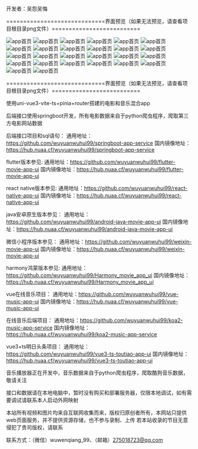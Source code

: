 开发者：吴怨吴悔

=============================界面预览（如果无法预览，请查看项目根目录png文件）==========================

![app首页](./新版电影APP整体预览图.jpg)
![app首页](电影预览1.png)
![app首页](电影预览2.png)
![app首页](电影预览3.png)
![app首页](电影预览4.png)
![app首页](电影预览5.png)
![app首页](电影预览6.png)
![app首页](电影预览7.png)
![app首页](电影预览8.png)
![app首页](电影预览9.png)
![app首页](电影预览10.png)
![app首页](电影预览11.png)
![app首页](电影预览12.png)
![app首页](电影预览13.jpg)
![app首页](电影预览14.jpg)
![app首页](电影预览15.png)
![app首页](电影预览16.png)
![app首页](音乐首页.jpg)
![app首页](音乐推荐.jpg)
![app首页](音乐朋友圈1.jpg)
![app首页](音乐朋友圈2.png)
![app首页](音乐我的1.jpg)
![app首页](音乐我的2.png)
![app首页](音乐播放页.jpg)
![app首页](音乐歌词页.png)
![app首页](音乐歌手页.jpg)

=============================界面预览（如果无法预览，请查看项目根目录png文件）==========================

使用uni-vue3-vite-ts+pinia+router搭建的电影和音乐混合app

后端接口使用springboot开发，所有电影数据来自于python爬虫程序，爬取第三方电影网站数据


后端接口项目和sql语句：
通用地址：https://github.com/wuyuanwuhui99/springboot-app-service
国内镜像地址：https://hub.nuaa.cf/wuyuanwuhui99/springboot-app-service

flutter版本参见:
通用地址：https://github.com/wuyuanwuhui99/flutter-movie-app-ui
国内镜像地址：https://hub.nuaa.cf/wuyuanwuhui99/flutter-movie-app-ui

react native版本参见: 
通用地址：https://github.com/wuyuanwuhui99/react-native-app-ui
国内镜像地址：https://hub.nuaa.cf/wuyuanwuhui99/react-native-app-ui

java安卓原生版本参见：
通用地址：https://github.com/wuyuanwuhui99/android-java-movie-app-ui
国内镜像地址：https://hub.nuaa.cf/wuyuanwuhui99/android-java-movie-app-ui

微信小程序版本参见：
通用地址：https://github.com/wuyuanwuhui99/weixin-movie-app-ui
国内镜像地址：https://hub.nuaa.cf/wuyuanwuhui99/weixin-movie-app-ui

harmony鸿蒙版本参见: 
通用地址：https://github.com/wuyuanwuhui99/Harmony_movie_app_ui
国内镜像地址：https://hub.nuaa.cf/wuyuanwuhui99/Harmony_movie_app_ui

vue在线音乐项目：
通用地址：https://github.com/wuyuanwuhui99/vue-music-app-ui
国内镜像地址：https://hub.nuaa.cf/wuyuanwuhui99/vue-music-app-ui

在线音乐后端项目：
通用地址：https://github.com/wuyuanwuhui99/koa2-music-app-service
国内镜像地址：https://hub.nuaa.cf/wuyuanwuhui99/koa2-music-app-service

vue3+ts明日头条项目：
通用地址：https://github.com/wuyuanwuhui99/vue3-ts-toutiao-app-ui
国内镜像地址：https://hub.nuaa.cf/wuyuanwuhui99/vue3-ts-toutiao-app-ui

音乐播放器正在开发中，音乐数据来自于python爬虫程序，爬取酷狗音乐数据，敬请关注

接口和数据请在本地电脑中，暂时没有购买和部署服务器，仅限本地调试，如有需要调试请联系本人启动外网映射

本站所有视频和图片均来自互联网收集而来，版权归原创者所有，本网站只提供web页面服务，并不提供资源存储，也不参与录制、上传 若本站收录的节目无意侵犯了贵司版权，请联系

联系方式：（微信）wuwenqiang_99、（邮箱）275018723@qq.com
